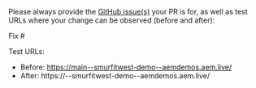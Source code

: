 Please always provide the [GitHub issue(s)](../issues) your PR is for, as well as test URLs where your change can be observed (before and after):

Fix #<gh-issue-id>

Test URLs:
- Before: https://main--smurfitwest-demo--aemdemos.aem.live/
- After: https://<branch>--smurfitwest-demo--aemdemos.aem.live/
